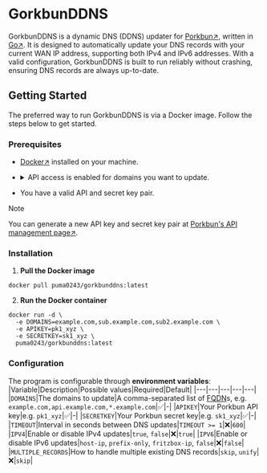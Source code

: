# GorkbunDDNS
GorkbunDDNS is a dynamic DNS (DDNS) updater for [Porkbun↗](https://porkbun.com/), written in [Go↗](https://go.dev/). It is designed to automatically update your DNS records with your current WAN IP address, supporting both IPv4 and IPv6 addresses. With a valid configuration, GorkbunDDNS is built to run reliably without crashing, ensuring DNS records are always up-to-date.

## Getting Started
The preferred way to run GorkbunDDNS is via a Docker image. Follow the steps below to get started.

### Prerequisites

- [Docker↗](https://www.docker.com/get-started/) installed on your machine.
- <details>
    <summary>API access is enabled for domains you want to update.</summary>
  
    API access can be managed on [Porkbun's Domain management site↗](https://porkbun.com/account/domainsSpeedy):
    
    ![api_access](https://github.com/user-attachments/assets/fa4cb507-f41c-406a-86dd-cecbc535c8e3)
  </details>
- You have a valid API and secret key pair.
> [!NOTE]
> You can generate a new API key and secret key pair at [Porkbun's API management page↗](https://porkbun.com/account/api).

### Installation

1. **Pull the Docker image**
```console
docker pull puma0243/gorkbunddns:latest
```

2. **Run the Docker container**
```console
docker run -d \
  -e DOMAINS=example.com,sub.example.com,sub2.example.com \
  -e APIKEY=pk1_xyz \
  -e SECRETKEY=sk1_xyz \
  puma0243/gorkbunddns:latest
```

### Configuration
The program is configurable through **environment variables**:
|Variable|Description|Possible values|Required|Default|
|---|---|---|---|---|
|`DOMAINS`|The domains to update|A comma-separated list of [FQDN](https://en.wikipedia.org/wiki/Fully_qualified_domain_name)s, e.g. `example.com,api.example.com,*.example.com`|✅|-|
|`APIKEY`|Your Porkbun API key|e.g. `pk1_xyz`|✅|-|
|`SECRETKEY`|Your Porkbun secret key|e.g. `sk1_xyz`|✅|-|
|`TIMEOUT`|Interval in seconds between DNS updates|`TIMEOUT >= 1`|❌|`600`|
|`IPV4`|Enable or disable IPv4 updates|`true`, `false`|❌|`true`|
|`IPV6`|Enable or disable IPv6 updates|`host-ip`, `prefix-only`, `fritzbox-ip`, `false`|❌|`false`|
|`MULTIPLE_RECORDS`|How to handle multiple existing DNS records|`skip`, `unify`|❌|`skip`|
